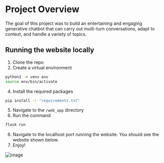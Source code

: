 # Project Overview

The goal of this project was to build an entertaining and engaging generative chatbot that can carry out multi-turn conversations, adapt to context, and handle a variety of topics. 


## Running the website locally
1. Clone the repo
2. Create a virtual environment
  ```sh
  python3 -m venv env
  source env/bin/activate
  ```
4. Install the required packages
  ```sh
  pip install -r "requirements.txt"
  ```
5. Navigate to the `/web_app` directory
6. Run the command
  ```sh
  flask run
  ```
6. Navigate to the localhost port running the website. You should see the website shown below.
7. Enjoy!

![image](https://github.com/julietlawton/generative-chat-bot/assets/124414966/d76cc7ab-d9a5-4244-8e72-7e6854be247a)
